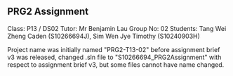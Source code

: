 PRG2 Assignment
----

Class: P13 / DS02
Tutor: Mr Benjamin Lau
Group No: 02
Students: Tang Wei Zheng Caden (S10266694J), Sim Wen Jye Timothy (S10240903H)


Project name was initially named "PRG2-T13-02" before assignment brief v3 was released, changed .sln file to "S10266694_PRG2Assignment" with respect to assignment brief v3, but some files cannot have name changed.
